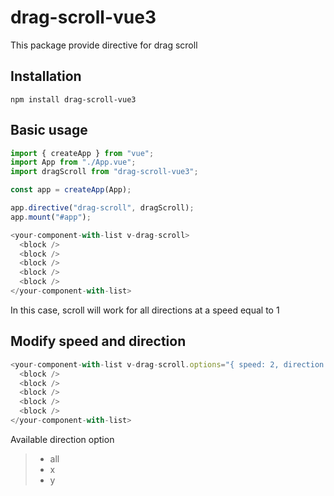 # drag-scroll-vue3

This package provide directive for drag scroll

## Installation

    npm install drag-scroll-vue3

## Basic usage

```js
import { createApp } from "vue";
import App from "./App.vue";
import dragScroll from "drag-scroll-vue3";

const app = createApp(App);

app.directive("drag-scroll", dragScroll);
app.mount("#app");
```

```js
<your-component-with-list v-drag-scroll>
  <block />
  <block />
  <block />
  <block />
  <block />
</your-component-with-list>
```

In this case, scroll will work for all directions at a speed equal to 1

## Modify speed and direction

```js
<your-component-with-list v-drag-scroll.options="{ speed: 2, direction: 'y' }">
  <block />
  <block />
  <block />
  <block />
  <block />
</your-component-with-list>
```

Available direction option

> - all
> - x
> - y
